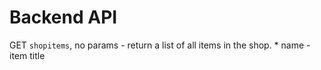 # Backend API

GET `shopitems`, no params - return a list of all items in the shop.
    *  name - item title